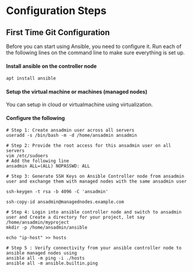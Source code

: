 # Configuration Steps


## First Time Git Configuration

Before you can start using Ansible, you need to configure it. Run each of the following lines on the command line to make sure everything is set up.

#### Install ansible on the controller node
```bash
apt install ansible
```

#### Setup the virtual machine or machines (managed nodes)
You can setup in cloud or virtualmachine using virtualization.


#### Configure the following

```
# Step 1: Create ansadmin user across all servers
useradd -s /bin/bash -m -d /home/ansadmin ansadmin

# Step 2: Provide the root access for this ansadmin user on all servers
vim /etc/sudoers
# Add the following line
ansadmin ALL=(ALL) NOPASSWD: ALL

# Step 3: Generate SSH Keys on Ansible Controller node from ansadmin user and exchange them with managed nodes with the same ansadmin user

ssh-keygen -t rsa -b 4096 -C 'ansadmin'

ssh-copy-id ansadmin@managednodes.example.com

# Step 4: Login into ansible controller node and switch to ansadmin user and Create a directory for your project, let say /home/ansadmin/myproject
mkdir -p /home/ansadmin/ansible

echo "ip-host" >> hosts

# Step 5 : Verify connectivity from your ansible controller node to ansible managed nodes using
ansible all -m ping -i ./hosts
ansible all -m ansible.builtin.ping


